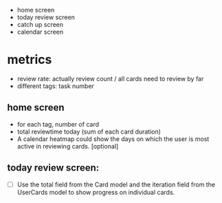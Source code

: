 * home screen
* today review screen
* catch up screen
* calendar screen

# metrics

- review rate: actually review count / all cards need to review by far
- different tags: task number

## home screen

- for each tag, number of card
- total reviewtime today (sum of each card duration)
- A calendar heatmap could show the days on which the user is most active in reviewing cards. [optional]


## today review screen:

- [ ] Use the total field from the Card model and the iteration field from the UserCards model to show progress on individual cards.
